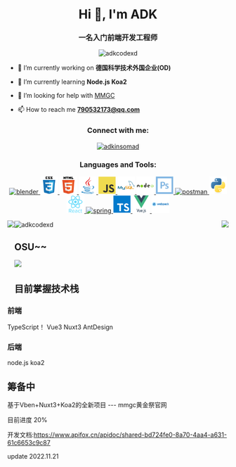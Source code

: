 <h1 align="center">Hi 👋, I'm ADK</h1>
<h3 align="center">一名入门前端开发工程师</h3>

<p align="center"> <img src="https://komarev.com/ghpvc/?username=adkcodexd&label=Profile%20views&color=0e75b6&style=flat" alt="adkcodexd" /> </p>

- 🔭 I’m currently working on **德国科学技术外国企业(OD)**

- 🌱 I’m currently learning **Node.js Koa2**

- 🤝 I’m looking for help with [MMGC](http://adkdream.top)

- 📫 How to reach me **790532173@qq.com**

<h3 align="center">Connect with me:</h3>
<p align="center">
<a href="https://twitter.com/adkinsomad" target="blank">
  <img align="center" src="https://raw.githubusercontent.com/rahuldkjain/github-profile-readme-generator/master/src/images/icons/Social/twitter.svg" alt="adkinsomad" height="30" width="40" />
  </a>
</p>

<h3 align="center">Languages and Tools:</h3>
<p align="center"> <a href="https://www.blender.org/" target="_blank" rel="noreferrer"> <img src="https://download.blender.org/branding/community/blender_community_badge_white.svg" alt="blender" width="40" height="40"/> </a> <a href="https://www.w3schools.com/css/" target="_blank" rel="noreferrer"> <img src="https://raw.githubusercontent.com/devicons/devicon/master/icons/css3/css3-original-wordmark.svg" alt="css3" width="40" height="40"/> </a> <a href="https://www.w3.org/html/" target="_blank" rel="noreferrer"> <img src="https://raw.githubusercontent.com/devicons/devicon/master/icons/html5/html5-original-wordmark.svg" alt="html5" width="40" height="40"/> </a> <a href="https://www.java.com" target="_blank" rel="noreferrer"> <img src="https://raw.githubusercontent.com/devicons/devicon/master/icons/java/java-original.svg" alt="java" width="40" height="40"/> </a> <a href="https://developer.mozilla.org/en-US/docs/Web/JavaScript" target="_blank" rel="noreferrer"> <img src="https://raw.githubusercontent.com/devicons/devicon/master/icons/javascript/javascript-original.svg" alt="javascript" width="40" height="40"/> </a> <a href="https://www.mysql.com/" target="_blank" rel="noreferrer"> <img src="https://raw.githubusercontent.com/devicons/devicon/master/icons/mysql/mysql-original-wordmark.svg" alt="mysql" width="40" height="40"/> </a> <a href="https://nodejs.org" target="_blank" rel="noreferrer"> <img src="https://raw.githubusercontent.com/devicons/devicon/master/icons/nodejs/nodejs-original-wordmark.svg" alt="nodejs" width="40" height="40"/> </a> <a href="https://www.photoshop.com/en" target="_blank" rel="noreferrer"> <img src="https://raw.githubusercontent.com/devicons/devicon/master/icons/photoshop/photoshop-line.svg" alt="photoshop" width="40" height="40"/> </a> <a href="https://postman.com" target="_blank" rel="noreferrer"> <img src="https://www.vectorlogo.zone/logos/getpostman/getpostman-icon.svg" alt="postman" width="40" height="40"/> </a> <a href="https://www.python.org" target="_blank" rel="noreferrer"> <img src="https://raw.githubusercontent.com/devicons/devicon/master/icons/python/python-original.svg" alt="python" width="40" height="40"/> </a> <a href="https://reactjs.org/" target="_blank" rel="noreferrer"> <img src="https://raw.githubusercontent.com/devicons/devicon/master/icons/react/react-original-wordmark.svg" alt="react" width="40" height="40"/> </a> <a href="https://spring.io/" target="_blank" rel="noreferrer"> <img src="https://www.vectorlogo.zone/logos/springio/springio-icon.svg" alt="spring" width="40" height="40"/> </a> <a href="https://www.typescriptlang.org/" target="_blank" rel="noreferrer"> <img src="https://raw.githubusercontent.com/devicons/devicon/master/icons/typescript/typescript-original.svg" alt="typescript" width="40" height="40"/> </a> <a href="https://vuejs.org/" target="_blank" rel="noreferrer"> <img src="https://raw.githubusercontent.com/devicons/devicon/master/icons/vuejs/vuejs-original-wordmark.svg" alt="vuejs" width="40" height="40"/> </a> <a href="https://webpack.js.org" target="_blank" rel="noreferrer"> <img src="https://raw.githubusercontent.com/devicons/devicon/d00d0969292a6569d45b06d3f350f463a0107b0d/icons/webpack/webpack-original-wordmark.svg" alt="webpack" width="40" height="40"/> </a> </p>

<a href="https://github.com/ADKcodeXD/ADKcodeXD"> 
  <img align="left" height="160px" src="https://github-readme-stats.vercel.app/api?username=adkcodexd&show_icons=true&theme=dracula" />
</a>
<a href="https://github.com/ADKcodeXD/ADKcodeXD"> 
  <img align="right"  height="160px" src="https://github-readme-stats.vercel.app/api/top-langs/?username=adkcodexd&show_icons=true&layout=compact&theme=dracula"/>
</a>
<p><img align="center" src="https://github-readme-streak-stats.herokuapp.com/?user=adkcodexd&" alt="adkcodexd" /></p>

## OSU~~
<img src="https://osu-sig.vercel.app/card?user=ADK&mode=std&blur=6&animation=true&mini=true" />


## 目前掌握技术栈

### 前端
TypeScript！ Vue3  Nuxt3  AntDesign

### 后端
node.js koa2

## 筹备中

基于Vben+Nuxt3+Koa2的全新项目 --- mmgc黄金祭官网

目前进度 20%

开发文档:https://www.apifox.cn/apidoc/shared-bd724fe0-8a70-4aa4-a631-61c6653c9c87


update 2022.11.21
